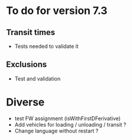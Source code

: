 # To do for version 7.3


## Transit times
- Tests needed to validate it

## Exclusions
- Test and validation
  
# Diverse
- test FW assignment (isWithFirstDFerivative)
-  Add vehicles for loading / unloading / transit ?
- Change language without restart ?